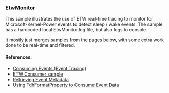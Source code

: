### EtwMonitor

This sample illustrates the use of ETW real-time tracing to monitor for Microsoft-Kernel-Power events to detect sleep / wake events. The sample has a hardcoded local EtwMonitor.log file, but also logs to console.

It mostly just merges samples from the pages below, with some extra work done to be real-time and filtered.


#### References:

- [Consuming Events (Event Tracing)](https://learn.microsoft.com/en-us/windows/win32/etw/consuming-events)
- [ETW Consumer sample](https://learn.microsoft.com/en-us/samples/microsoft/windows-classic-samples/etw-consumer-sample/)
- [Retrieving Event Metadata](https://learn.microsoft.com/en-us/windows/win32/etw/retrieving-event-metadata)
- [Using TdhFormatProperty to Consume Event Data](https://learn.microsoft.com/en-us/windows/win32/etw/using-tdhformatproperty-to-consume-event-data)

